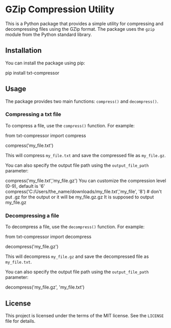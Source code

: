 # GZip Compression Utility

This is a Python package that provides a simple utility for compressing and decompressing files using the GZip format. The package uses the `gzip` module from the Python standard library.

## Installation

You can install the package using pip:

pip install txt-compressor



## Usage

The package provides two main functions: `compress()` and `decompress()`. 

### Compressing a txt file

To compress a file, use the `compress()` function. For example:

from txt-compressor import compress

compress('my_file.txt')



This will compress `my_file.txt` and save the compressed file as `my_file.gz`.

You can also specify the output file path using the `output_file_path` parameter:

compress('my_file.txt','my_file.gz')
You can customize the compression level (0-9), default is '6'
compress('C:/Users/the_name/downloads/my_file.txt','my_file', '8') # don't put .gz for the output or it will be my_file.gz.gz
It is supposed to output my_file.gz 
### Decompressing a file

To decompress a file, use the `decompress()` function. For example:

from txt-compressor import decompress

decompress('my_file.gz')



This will decompress `my_file.gz` and save the decompressed file as `my_file.txt`.

You can also specify the output file path using the `output_file_path` parameter:

decompress('my_file.gz', 'my_file.txt')



## License

This project is licensed under the terms of the MIT license. See the `LICENSE` file for details.
